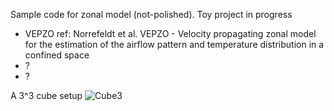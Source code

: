 Sample code for zonal model (not-polished). Toy project in progress

- VEPZO ref: Norrefeldt et al. VEPZO - Velocity propagating zonal model for the estimation of the airflow pattern and temperature distribution in a confined space
- ?
- ?

A 3^3 cube setup
![Cube3](https://i.postimg.cc/cJVFFvr2/Test333.jpg)